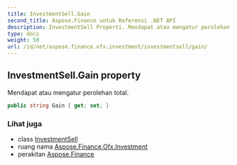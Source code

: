 ```yaml
---
title: InvestmentSell.Gain
second_title: Aspose.Finance untuk Referensi .NET API
description: InvestmentSell Properti. Mendapat atau mengatur perolehan total.
type: docs
weight: 50
url: /id/net/aspose.finance.ofx.investment/investmentsell/gain/
---
```

## InvestmentSell.Gain property

Mendapat atau mengatur perolehan total.

```csharp
public string Gain { get; set; }
```

### Lihat juga

* class [InvestmentSell](../)
* ruang nama [Aspose.Finance.Ofx.Investment](../../investmentsell/)
* perakitan [Aspose.Finance](../../../)


